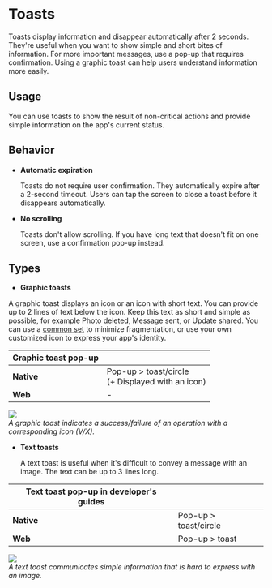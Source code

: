 # Toasts

Toasts display information and disappear automatically after 2 seconds. They're useful when you want to show simple and short bites of information. For more important messages, use a pop-up that requires confirmation. Using a graphic toast can help users understand information more easily.

## Usage

You can use toasts to show the result of non-critical actions and provide simple information on the app's current status.

## Behavior

-   **Automatic expiration**

    Toasts do not require user confirmation. They automatically expire after a 2-second timeout. Users can tap the screen to close a toast before it disappears automatically.

-   **No scrolling**

    Toasts don't allow scrolling. If you have long text that doesn't fit on one screen, use a confirmation pop-up instead.

## Types

-   **Graphic toasts**

  A graphic toast displays an icon or an icon with short text. You can provide up to 2 lines of text below the icon. Keep this text as short and simple as possible, for example Photo deleted, Message sent, or Update shared. You can use a [common set](http://developer.samsung.com/gear/design/resource/basic-ui) to minimize fragmentation, or use your own customized icon to express your app's identity.

|**Graphic toast pop-up**|  |
|-------------|-------------|
|    **Native**|Pop-up > toast/circle<br>(+ Displayed with an icon)|
|    **Web** |    -        |

  ![](media/ui_components_10.4.3_1-850x174.png)  
  *A graphic toast indicates a success/failure of an operation with a corresponding icon (V/X).*

-   **Text toasts**

    A text toast is useful when it's difficult to convey a message with an image. The text can be up to 3 lines long.

|**Text toast pop-up** in developer's guides|         |
|---------------------|---------|
|    **Native**     |  Pop-up > toast/circle|
|    **Web**        |  Pop-up > toast|

  ![](media/ui_components_10.4.3_2-850x174.png)  
  *A text toast communicates simple information that is hard to express with an image.*
